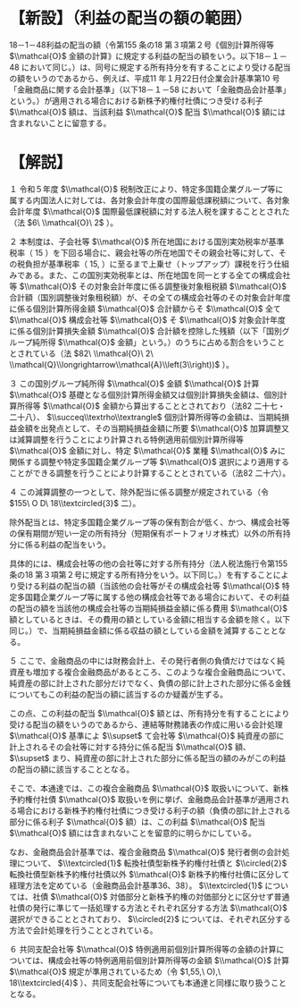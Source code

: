 # 【新設】（利益の配当の額の範囲）

18－1－48利益の配当の額（令第155 条の18 第３項第２号｟個別計算所得等 $\\mathcal{O}$ 金額の計算｠に規定する利益の配当の額をいう。以下18－１－48 において同じ。）は、同号に規定する所有持分を有することにより受ける配当の額をいうのであるから、例えば、平成11 年１月22日付企業会計基準第10 号「金融商品に関する会計基準」（以下18－１－58 において「金融商品会計基準」という。）が適用される場合における新株予約権付社債につき受ける利子 $\\mathcal{O}$ 額は、当該利益 $\\mathcal{O}$ 配当 $\\mathcal{O}$ 額には含まれないことに留意する。

# 【解説】

１ 令和５年度 $\\mathcal{O}$ 税制改正により、特定多国籍企業グループ等に属する内国法人に対しては、各対象会計年度の国際最低課税額について、各対象会計年度 $\\mathcal{O}$ 国際最低課税額に対する法人税を課することとされた（法 $6\ \\mathcal{O}\ 2$ ）。

２ 本制度は、子会社等 $\\mathcal{O}$ 所在地国における国別実効税率が基準税率（ $15%$ ）を下回る場合に、親会社等の所在地国でその親会社等に対して、その税負担が基準税率（ $15,%$ ）に至るまで上乗せ（トップアップ）課税を行う仕組みである。また、この国別実効税率とは、所在地国を同一とする全ての構成会社等 $\\mathcal{O}$ その対象会計年度に係る調整後対象租税額 $\\mathcal{O}$ 合計額（国別調整後対象租税額）が、その全ての構成会社等のその対象会計年度に係る個別計算所得金額 $\\mathcal{O}$ 合計額からそ $\\mathcal{O}$ 全て $\\mathcal{O}$ 構成会社等 $\\mathcal{O}$ そ $\\mathcal{O}$ 対象会計年度に係る個別計算損失金額 $\\mathcal{O}$ 合計額を控除した残額（以下「国別グループ純所得 $\\mathcal{O}$ 金額」という。）のうちに占める割合をいうこととされている（法 $82\ \\mathcal{O}\ 2\ \\mathcal{Q}\\longrightarrow\\mathcal{A}\\left(3\\right))$ ）。

３ この国別グループ純所得 $\\mathcal{O}$ 金額 $\\mathcal{O}$ 計算 $\\mathcal{O}$ 基礎となる個別計算所得金額又は個別計算損失金額は、個別計算所得等 $\\mathcal{O}$ 金額から算出することとされており（法82 二十七・二十八）、 $\\succeq\\textrho\\textrangle$ 個別計算所得等の金額は、当期純損益金額を出発点として、その当期純損益金額に所要 $\\mathcal{O}$ 加算調整又は減算調整を行うことにより計算される特例適用前個別計算所得等 $\\mathcal{O}$ 金額に対し、特定 $\\mathcal{O}$ 業種 $\\mathcal{O}$ みに関係する調整や特定多国籍企業グループ等 $\\mathcal{O}$ 選択により適用することができる調整を行うことにより計算することとされている（法82 二十六）。

４ この減算調整の一つとして、除外配当に係る調整が規定されている（令 $155\ O D\ 18\\textcircled{3}$ 二）。

除外配当とは、特定多国籍企業グループ等の保有割合が低く、かつ、構成会社等の保有期間が短い一定の所有持分（短期保有ポートフォリオ株式）以外の所有持分に係る利益の配当をいう。

具体的には、構成会社等の他の会社等に対する所有持分（法人税法施行令第155 条の18 第３項第２号に規定する所有持分をいう。以下同じ。）を有することにより受ける利益の配当の額（当該他の会社等がその構成会社等 $\\mathcal{O}$ 特定多国籍企業グループ等に属する他の構成会社等である場合において、その利益の配当の額を当該他の構成会社等の当期純損益金額に係る費用 $\\mathcal{O}$ 額としているときは、その費用の額としている金額に相当する金額を除く。以下同じ。）で、当期純損益金額に係る収益の額としている金額を減算することとなる。

５ ここで、金融商品の中には財務会計上、その発行者側の負債だけではなく純資産も増加する複合金融商品があるところ、このような複合金融商品について、純資産の部に計上された部分だけでなく、負債の部に計上された部分に係る金銭についてもこの利益の配当の額に該当するのか疑義が生ずる。

この点、この利益の配当 $\\mathcal{O}$ 額とは、所有持分を有することにより受ける配当の額をいうのであるから、連結等財務諸表の作成に用いる会計処理 $\\mathcal{O}$ 基準によ $\\supset$ て会社等 $\\mathcal{O}$ 純資産の部に計上されるその会社等に対する持分に係る配当 $\\mathcal{O}$ 額、 $\\supset$ まり、純資産の部に計上された部分に係る配当の額のみがこの利益の配当の額に該当することとなる。

そこで、本通達では、この複合金融商品 $\\mathcal{O}$ 取扱いについて、新株予約権付社債 $\\mathcal{O}$ 取扱いを例に挙げ、金融商品会計基準が適用される場合における新株予約権付社債につき受ける利子の額（負債の部に計上される部分に係る利子 $\\mathcal{O}$ 額）は、この利益 $\\mathcal{O}$ 配当 $\\mathcal{O}$ 額には含まれないことを留意的に明らかにしている。

なお、金融商品会計基準では、複合金融商品 $\\mathcal{O}$ 発行者側の会計処理について、 $\\textcircled{1}$ 転換社債型新株予約権付社債と $\\circled{2}$ 転換社債型新株予約権付社債以外 $\\mathcal{O}$ 新株予約権付社債に区分して経理方法を定めている（金融商品会計基準36、38）。 $\\textcircled{1}$ については、社債 $\\mathcal{O}$ 対価部分と新株予約権の対価部分とに区分せず普通社債の発行に準じて一括処理する方法とそれぞれ区分する方法 $\\mathcal{O}$ 選択ができることとされており、 $\\circled{2}$ については、それぞれ区分する方法で会計処理を行うこととされている。

６ 共同支配会社等 $\\mathcal{O}$ 特例適用前個別計算所得等の金額の計算については、構成会社等の特例適用前個別計算所得等の金額 $\\mathcal{O}$ 計算 $\\mathcal{O}$ 規定が準用されているため（令 $1,55,\ O),\ 18\\textcircled{4}$ ）、共同支配会社等についても本通達と同様に取り扱うこととなる。